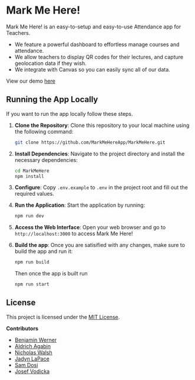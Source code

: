 # Mark Me Here!

Mark Me Here! is an easy-to-setup and easy-to-use Attendance app for Teachers.

- We feature a powerful dashboard to effortless manage courses and attendance.
- We allow teachers to display QR codes for their lectures, and capture geolocation data if they wish.
- We integrate with Canvas so you can easily sync all of our data.

View our demo [here](https://www.markmehere.com)

## Running the App Locally

If you want to run the app locally follow these steps.

1. **Clone the Repository**: Clone this repository to your local machine using the following command:

   ```bash
   git clone https://github.com/MarkMeHereApp/MarkMeHere.git
   ```

2. **Install Dependencies**: Navigate to the project directory and install the necessary dependencies:

   ```bash
   cd MarkMeHere
   npm install
   ```

3. **Configure**: Copy `.env.example` to `.env` in the project root and fill out the required values.

4. **Run the Application**: Start the application by running:

   ```bash
   npm run dev
   ```

5. **Access the Web Interface**: Open your web browser and go to `http://localhost:3000` to access Mark Me Here!

6. **Build the app**: Once you are satisified with any changes, make sure to build the app and run it:

   ```bash
   npm run build
   ```

   Then once the app is built run

   ```bash
   npm run start
   ```

<!-- ## Contributing

We welcome contributions to improve Mark Me Here!. If you'd like to contribute, please follow our [contribution guidelines](CONTRIBUTING.md).  -->

## License

This project is licensed under the [MIT License](LICENSE.md).

**Contributors**

- [Benjamin Werner](https://www.linkedin.com/in/benjamin-w-842ab2116/)
- [Aldrich Agabin](https://www.linkedin.com/in/aldrich-agabin/)
- [Nicholas Walsh](https://www.linkedin.com/in/nicholas-walsh-6a2830206/)
- [Jadyn LaPace](https://www.linkedin.com/in/jadyn-lapace/)
- [Sam Dosi](https://www.linkedin.com/in/samdosi/)
- [Josef Vodicka](https://www.linkedin.com/in/josef-vodicka/)
